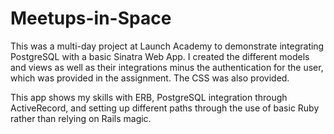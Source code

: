 # Meetups-in-Space

This was a multi-day project at Launch Academy to demonstrate integrating PostgreSQL with a basic Sinatra Web App. I created the different models and views as well as their integrations minus the authentication for the user, which was provided in the assignment. The CSS was also provided.

This app shows my skills with ERB, PostgreSQL integration through ActiveRecord, and setting up different paths through the use of basic Ruby rather than relying on Rails magic.

